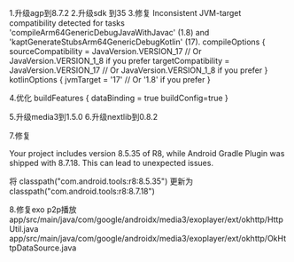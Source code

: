 1.升级agp到8.7.2
2.升级sdk 到35
3.修复
Inconsistent JVM-target compatibility detected for tasks 'compileArm64GenericDebugJavaWithJavac'  (1.8) and 'kaptGenerateStubsArm64GenericDebugKotlin'  (17).
compileOptions {
sourceCompatibility = JavaVersion.VERSION_17 // Or JavaVersion.VERSION_1_8 if you prefer
targetCompatibility = JavaVersion.VERSION_17 // Or JavaVersion.VERSION_1_8 if you prefer
}
kotlinOptions {
jvmTarget = '17' // Or '1.8' if you prefer
}

4.优化
buildFeatures {
dataBinding = true
buildConfig=true
}


5.升级media3到1.5.0
6.升级nextlib到0.8.2


7.修复

Your project includes version 8.5.35 of R8, while Android Gradle Plugin was shipped with 8.7.18. This can lead to unexpected issues.

将
classpath("com.android.tools:r8:8.5.35")
更新为
classpath("com.android.tools:r8:8.7.18")


8.修复exo p2p播放
app/src/main/java/com/google/androidx/media3/exoplayer/ext/okhttp/HttpUtil.java
app/src/main/java/com/google/androidx/media3/exoplayer/ext/okhttp/OkHttpDataSource.java